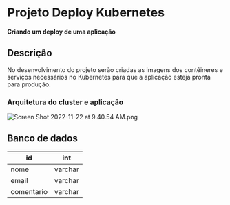 # Projeto Deploy Kubernetes

****Criando um deploy de uma aplicação****

## ****Descrição****

No desenvolvimento do projeto serão criadas as imagens dos contêineres e serviços necessários no Kubernetes para que a aplicação esteja pronta para produção.

### ****Arquitetura do cluster e aplicação****

![Screen Shot 2022-11-22 at 9.40.54 AM.png](Projeto%20Deploy%20Kubernetes%2036dff9d62f98423b83aae301aa37b4b9/Screen_Shot_2022-11-22_at_9.40.54_AM.png)

## ****Banco de dados****

| id | int |
| --- | --- |
| nome | varchar |
| email | varchar |
| comentario | varchar |
